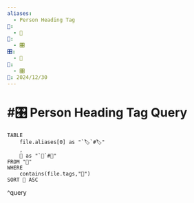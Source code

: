 ```yaml
---
aliases:
  - Person Heading Tag
📁:
  - 🔢
🔢:
  - 🎛️
🎛️:
  - 👤
🔀:
  - 🎛️
📅: 2024/12/30
---
```

# #🎛️ Person Heading Tag Query

```dataview
TABLE 
	file.aliases[0] as "`🏷️`#🏷️"
	,
	👤 as "`👤`#👤"
FROM "📁"
WHERE 
	contains(file.tags,"👤")
SORT 👤 ASC
```

^query